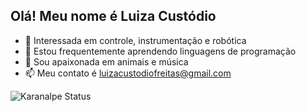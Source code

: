 ## Olá! Meu nome é Luiza Custódio

- 👀 Interessada em controle, instrumentação e robótica
- 🌱 Estou frequentemente aprendendo linguagens de programação
- 💞️ Sou apaixonada em animais e música
- 📫 Meu contato é luizacustodiofreitas@gmail.com

![Karanalpe Status](https://github-readme-stats.vercel.app/api?username=Luiza-CFreitas_icons=true)
